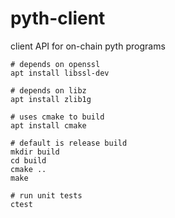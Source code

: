 # pyth-client
client API for on-chain pyth programs

```
# depends on openssl
apt install libssl-dev

# depends on libz
apt install zlib1g

# uses cmake to build
apt install cmake

# default is release build
mkdir build
cd build
cmake ..
make

# run unit tests
ctest
```
